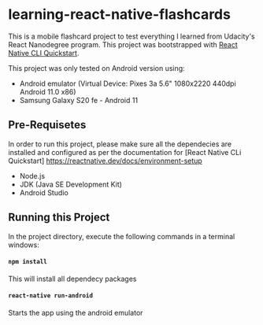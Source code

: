 # learning-react-native-flashcards

This is a mobile flashcard project to test everything I learned from Udacity's React Nanodegree program.
This project was bootstrapped with [React Native CLI Quickstart](https://reactnative.dev/docs/environment-setup).

This project was only tested on Android version using:

-   Android emulator (Virtual Device: Pixes 3a 5.6" 1080x2220 440dpi Android 11.0 x86)
-   Samsung Galaxy S20 fe - Android 11

## Pre-Requisetes

In order to run this project, please make sure all the dependecies are installed and configured as per the documentation for [React Native CLi Quickstart]
https://reactnative.dev/docs/environment-setup

-   Node.js
-   JDK (Java SE Development Kit)
-   Android Studio

## Running this Project

In the project directory, execute the following commands in a terminal windows:

#### `npm install`

This will install all dependecy packages

#### `react-native run-android`

Starts the app using the android emulator
